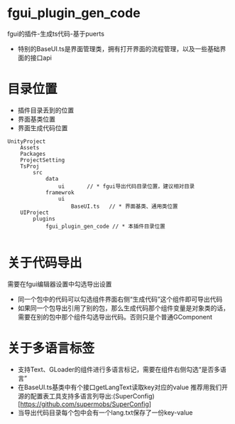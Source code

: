 # fgui_plugin_gen_code
fgui的插件-生成ts代码-基于puerts

* 特别的BaseUI.ts是界面管理类，拥有打开界面的流程管理，以及一些基础界面的接口api



# 目录位置
- 插件目录丢到的位置
- 界面基类位置
- 界面生成代码位置

```
UnityProject
    Assets
    Packages
    ProjectSetting
    TsProj
        src
            data
                ui       // * fgui导出代码目录位置，建议相对目录
            framewrok
                ui
                    BaseUI.ts   // * 界面基类、通用类位置
    UIProject
        plugins
            fgui_plugin_gen_code // * 本插件目录位置
    
```

# 关于代码导出
需要在fgui编辑器设置中勾选导出设置
* 同一个包中的代码可以勾选组件界面右侧“生成代码”这个组件即可导出代码
* 如果同一个包导出引用了别的包，那么生成代码那个组件变量是对象类的话，需要在别的包中那个组件勾选导出代码。否则只是个普通GComponent

# 关于多语言标签
* 支持Text、GLoader的组件进行多语言标记，需要在组件右侧勾选“是否多语言”
* 在BaseUI.ts基类中有个接口getLangText读取key对应的value 推荐用我们开源的配置表工具支持多语言列导出:(SuperConfig)[https://github.com/supermobs/SuperConfig]
* 当导出代码目录每个包中会有一个lang.txt保存了一份key-value
